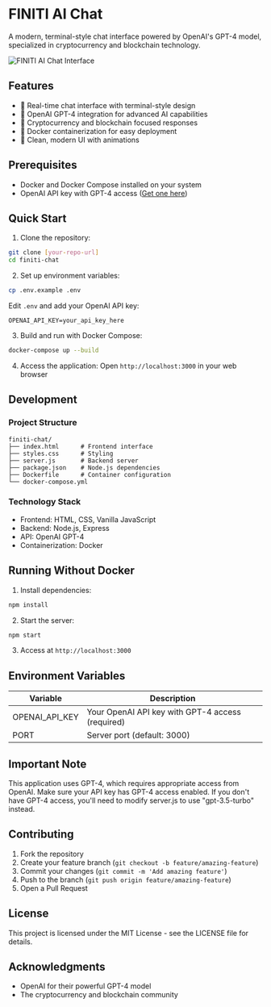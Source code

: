 # FINITI AI Chat

A modern, terminal-style chat interface powered by OpenAI's GPT-4 model, specialized in cryptocurrency and blockchain technology.

![FINITI AI Chat Interface](screenshot.png)

## Features

- 💬 Real-time chat interface with terminal-style design
- 🤖 OpenAI GPT-4 integration for advanced AI capabilities
- 🔗 Cryptocurrency and blockchain focused responses
- 🐳 Docker containerization for easy deployment
- 🎨 Clean, modern UI with animations

## Prerequisites

- Docker and Docker Compose installed on your system
- OpenAI API key with GPT-4 access ([Get one here](https://platform.openai.com/account/api-keys))

## Quick Start

1. Clone the repository:
```bash
git clone [your-repo-url]
cd finiti-chat
```

2. Set up environment variables:
```bash
cp .env.example .env
```
Edit `.env` and add your OpenAI API key:
```
OPENAI_API_KEY=your_api_key_here
```

3. Build and run with Docker Compose:
```bash
docker-compose up --build
```

4. Access the application:
Open `http://localhost:3000` in your web browser

## Development

### Project Structure
```
finiti-chat/
├── index.html      # Frontend interface
├── styles.css      # Styling
├── server.js       # Backend server
├── package.json    # Node.js dependencies
├── Dockerfile      # Container configuration
└── docker-compose.yml
```

### Technology Stack
- Frontend: HTML, CSS, Vanilla JavaScript
- Backend: Node.js, Express
- API: OpenAI GPT-4
- Containerization: Docker

## Running Without Docker

1. Install dependencies:
```bash
npm install
```

2. Start the server:
```bash
npm start
```

3. Access at `http://localhost:3000`

## Environment Variables

| Variable | Description |
|----------|-------------|
| OPENAI_API_KEY | Your OpenAI API key with GPT-4 access (required) |
| PORT | Server port (default: 3000) |

## Important Note

This application uses GPT-4, which requires appropriate access from OpenAI. Make sure your API key has GPT-4 access enabled. If you don't have GPT-4 access, you'll need to modify server.js to use "gpt-3.5-turbo" instead.

## Contributing

1. Fork the repository
2. Create your feature branch (`git checkout -b feature/amazing-feature`)
3. Commit your changes (`git commit -m 'Add amazing feature'`)
4. Push to the branch (`git push origin feature/amazing-feature`)
5. Open a Pull Request

## License

This project is licensed under the MIT License - see the LICENSE file for details.

## Acknowledgments

- OpenAI for their powerful GPT-4 model
- The cryptocurrency and blockchain community
